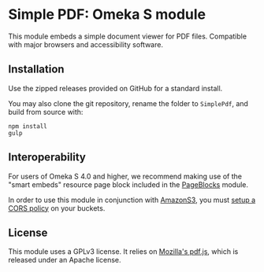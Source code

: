 # Simple PDF: Omeka S module

This module embeds a simple document viewer for PDF files. Compatible with major browsers and accessibility software.

## Installation

Use the zipped releases provided on GitHub for a standard install.

You may also clone the git repository, rename the folder to `SimplePdf`, and build from source with:

```
npm install
gulp
```

## Interoperability

For users of Omeka S 4.0 and higher, we recommend making use of the "smart embeds" resource page block included in the [PageBlocks](https://github.com/ivyrze/omeka-s-module-pageblocks) module.

In order to use this module in conjunction with [AmazonS3](https://github.com/Daniel-KM/Omeka-S-module-AmazonS3), you must [setup a CORS policy](https://docs.aws.amazon.com/AmazonS3/latest/userguide/enabling-cors-examples.html) on your buckets.

## License

This module uses a GPLv3 license. It relies on [Mozilla's pdf.js](https://github.com/mozilla/pdf.js), which is released under an Apache license.